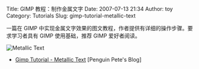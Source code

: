 Title: GIMP 教程：制作金属文字
Date: 2007-07-13 21:34
Author: toy
Category: Tutorials
Slug: gimp-tutorial-metallic-text

一篇在 GIMP
中实现金属文字效果的图文教程，作者提供有详细的操作步骤。要求学习者具有
GIMP 使用基础，推荐 GIMP 爱好者阅读。

![Metallic Text](http://i.linuxtoy.org/i/2007/07/gimp-metallic-text.jpg)

- [Gimp Tutorial - Metallic
Text](http://penguinpetes.com/b2evo/index.php?title=gimp_tutorial_metallic_text)
[Penguin Pete's Blog]
